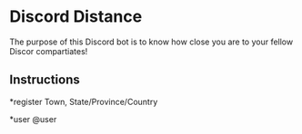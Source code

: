 # Discord Distance

The purpose of this Discord bot is to know how close you are to your fellow Discor compartiates!

## Instructions

*register Town, State/Province/Country

*user @user